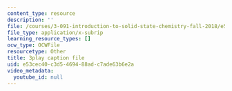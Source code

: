 ```yaml
---
content_type: resource
description: ''
file: /courses/3-091-introduction-to-solid-state-chemistry-fall-2018/e53cec40c3d5469488adc7ade63b6e2a_Yap0AKRczf0.srt
file_type: application/x-subrip
learning_resource_types: []
ocw_type: OCWFile
resourcetype: Other
title: 3play caption file
uid: e53cec40-c3d5-4694-88ad-c7ade63b6e2a
video_metadata:
  youtube_id: null
---
```

